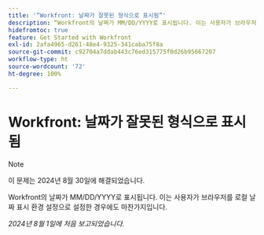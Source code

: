 ```yaml
---
title: '“Workfront: 날짜가 잘못된 형식으로 표시됨”'
description: “Workfront의 날짜가 MM/DD/YYYY로 표시됩니다. 이는 사용자가 브라우저를 로컬 날짜 표시 환경 설정으로 설정한 경우에도 마찬가지입니다.”
hidefromtoc: true
feature: Get Started with Workfront
exl-id: 2afa4965-d261-48e4-9325-341caba75f8a
source-git-commit: c92704a7ddab443c76ed315775f0d26b95667207
workflow-type: ht
source-wordcount: '72'
ht-degree: 100%

---
```


# Workfront: 날짜가 잘못된 형식으로 표시됨

>[!NOTE]
>
>이 문제는 2024년 8월 30일에 해결되었습니다.

Workfront의 날짜가 MM/DD/YYYY로 표시됩니다. 이는 사용자가 브라우저를 로컬 날짜 표시 환경 설정으로 설정한 경우에도 마찬가지입니다.

_2024년 8월 1일에 처음 보고되었습니다._
